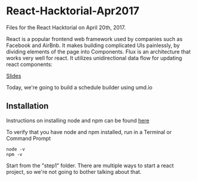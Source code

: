 # React-Hacktorial-Apr2017
Files for the React Hacktorial on April 20th, 2017.

React is a popular frontend web framework used by companies such as Facebook and AirBnb. It makes building complicated UIs painlessly, by dividing elements of the page into Components. Flux is an architecture that works very well for react. It utilizes unidirectional data flow for updating react components:

[Slides](https://docs.google.com/presentation/d/1cfCbJOgtvmY-V5zwi2DDbI8mxhjsho-fhDicO3jFXig/edit?usp=sharing)


Today, we're going to build a schedule builder using umd.io

## Installation

Instructions on installing node and npm can be found [here](https://nodejs.org/en/download/package-manager/)  

To verify that you have node and npm installed, run in a Terminal or Command Prompt

``` 
node -v
npm -v

```

Start from the "step1" folder. There are multiple ways to start a react project, so we're not going to bother talking about that. 
